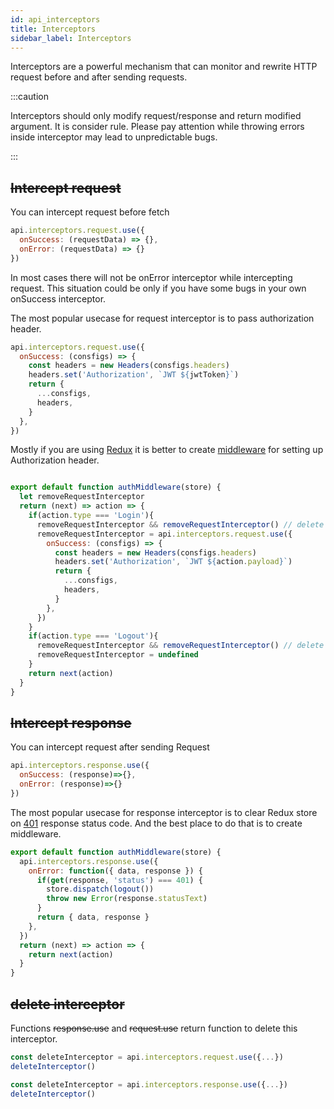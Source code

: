 ```yaml
---
id: api_interceptors
title: Interceptors
sidebar_label: Interceptors
---
```


Interceptors are a powerful mechanism that can monitor and rewrite HTTP request before and after sending requests.

:::caution

Interceptors should only modify request/response and return modified argument. It is consider rule. Please pay attention while throwing errors inside interceptor may lead to unpredictable bugs. 

:::


## ~~Intercept request~~
You can intercept request before fetch

```javascript
api.interceptors.request.use({
  onSuccess: (requestData) => {},
  onError: (requestData) => {}
})
```

In most cases there will not be onError interceptor while intercepting request. This situation could be only if you have some bugs in your own onSuccess interceptor.

The most popular usecase for request interceptor is to pass authorization header.

```javascript
api.interceptors.request.use({
  onSuccess: (consfigs) => {
    const headers = new Headers(consfigs.headers)
    headers.set('Authorization', `JWT ${jwtToken}`)
    return {
      ...consfigs,
      headers,
    }
  },
})
```
Mostly if you are using [Redux](https://redux.js.org/) it is better to create [middleware](https://redux.js.org/advanced/middleware) for setting up Authorization header.

```javascript

export default function authMiddleware(store) {
  let removeRequestInterceptor
  return (next) => action => {
    if(action.type === 'Login'){
      removeRequestInterceptor && removeRequestInterceptor() // delete previous interceptor if exists
      removeRequestInterceptor = api.interceptors.request.use({
        onSuccess: (consfigs) => {
          const headers = new Headers(consfigs.headers)
          headers.set('Authorization', `JWT ${action.payload}`)
          return {
            ...consfigs,
            headers,
          }
        },
      })
    }
    if(action.type === 'Logout'){
      removeRequestInterceptor && removeRequestInterceptor() // delete previous interceptor if exists
      removeRequestInterceptor = undefined
    }
    return next(action)
  }
}
```


## ~~Intercept response~~

You can intercept request after sending Request

```javascript
api.interceptors.response.use({
  onSuccess: (response)=>{},
  onError: (response)=>{}
})
```

The most popular usecase for response interceptor is to clear Redux store on [401](https://httpstatuses.com/401) response status code. And the best place to do that is to create middleware.


```javascript
export default function authMiddleware(store) {
  api.interceptors.response.use({
    onError: function({ data, response }) {
      if(get(response, 'status') === 401) {
        store.dispatch(logout())
        throw new Error(response.statusText)
      }
      return { data, response }
    },
  })
  return (next) => action => {
    return next(action)
  }
}

```

## ~~delete interceptor~~

Functions ~~response.use~~ and ~~request.use~~ return function to delete this interceptor.

```javascript
const deleteInterceptor = api.interceptors.request.use({...})
deleteInterceptor()
```

```javascript
const deleteInterceptor = api.interceptors.response.use({...})
deleteInterceptor()
```
